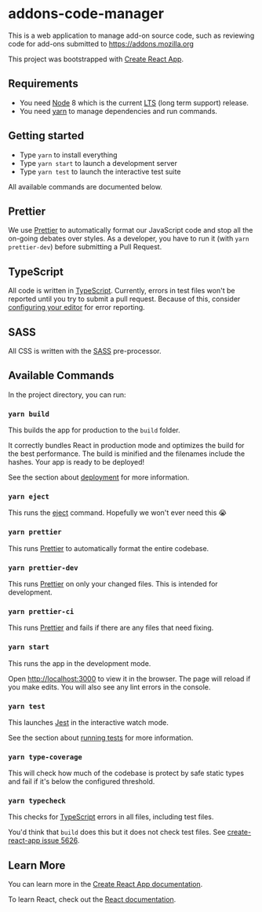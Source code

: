 # addons-code-manager

This is a web application to manage add-on source code, such as reviewing code for add-ons submitted to https://addons.mozilla.org

This project was bootstrapped with [Create React App](https://github.com/facebook/create-react-app).

## Requirements

- You need [Node](https://nodejs.org/) 8 which is the current [LTS](https://github.com/nodejs/LTS) (long term support) release.
- You need [yarn](https://yarnpkg.com/en/) to manage dependencies and run commands.

## Getting started

- Type `yarn` to install everything
- Type `yarn start` to launch a development server
- Type `yarn test` to launch the interactive test suite

All available commands are documented below.

## Prettier

We use [Prettier][] to automatically format our JavaScript code and stop all the on-going debates over styles. As a developer, you have to run it (with `yarn prettier-dev`) before submitting a Pull Request.

## TypeScript

All code is written in [TypeScript][]. Currently, errors in test files won't be reported until you try to submit a pull request. Because of this, consider [configuring your editor](https://github.com/Microsoft/TypeScript/wiki/TypeScript-Editor-Support) for error reporting.

## SASS

All CSS is written with the [SASS](https://sass-lang.com/) pre-processor.

## Available Commands

In the project directory, you can run:

### `yarn build`

This builds the app for production to the `build` folder.

It correctly bundles React in production mode and optimizes the build for the best performance. The build is minified and the filenames include the hashes. Your app is ready to be deployed!

See the section about [deployment](https://facebook.github.io/create-react-app/docs/deployment) for more information.

### `yarn eject`

This runs the [eject](https://facebook.github.io/create-react-app/docs/available-scripts#npm-run-eject) command. Hopefully we won't ever need this 😭

### `yarn prettier`

This runs [Prettier][] to automatically format the entire codebase.

### `yarn prettier-dev`

This runs [Prettier][] on only your changed files. This is intended for development.

### `yarn prettier-ci`

This runs [Prettier][] and fails if there are any files that need fixing.

### `yarn start`

This runs the app in the development mode.

Open [http://localhost:3000](http://localhost:3000) to view it in the browser. The page will reload if you make edits. You will also see any lint errors in the console.

### `yarn test`

This launches [Jest](https://jestjs.io/) in the interactive watch mode.

See the section about [running tests](https://facebook.github.io/create-react-app/docs/running-tests) for more information.

### `yarn type-coverage`

This will check how much of the codebase is protect by safe static types and fail if it's below the configured threshold.

### `yarn typecheck`

This checks for [TypeScript][] errors in all files, including test files.

You'd think that `build` does this but it does not check test files.
See [create-react-app issue 5626](https://github.com/facebook/create-react-app/issues/5626).


## Learn More

You can learn more in the [Create React App documentation](https://facebook.github.io/create-react-app/docs/getting-started).

To learn React, check out the [React documentation](https://reactjs.org/).

[prettier]: https://prettier.io/
[TypeScript]: https://www.typescriptlang.org/
